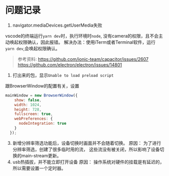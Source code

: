 # 问题记录

1. navigator.mediaDevices.getUserMedia失败

vscode的终端运行`yarn dev`时，执行环境时`node`, 没有camera的权限，且不会主动唤起权限确认，因此报错。
解决办法：使用iTerm或者Terminal软件，运行`yarn dev`,会唤起权限确认。
> 参考资料:
> <https://github.com/ionic-team/capacitor/issues/2607>
> <https://github.com/electron/electron/issues/14801>

1. 打出来的包，显示`Unable to load preload script`

跟BrowserWindow的配置有关，设置

```javascript
mainWindow = new BrowserWindow({
    show: false,
    width: 1024,
    height: 728,
    fullscreen: true,
    webPreferences: {
      nodeIntegration: true
    }
  });
```

3. 新增分辨率筛选功能后，设备切换时画面并不会随着切换。
  原因： 为了进行分辨率筛选，创建了很多临时用的流， 这些流没有被关闭，所以影响了设备切换的main-stream更新。
4. usb热插拔，并不能立即打开设备
    原因： 操作系统对硬件的挂载是有延迟的，所以需要设置一个定时器。
